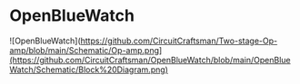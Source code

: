 # OpenBlueWatch
![OpenBlueWatch](https://github.com/CircuitCraftsman/Two-stage-Op-amp/blob/main/Schematic/Op-amp.png](https://github.com/CircuitCraftsman/OpenBlueWatch/blob/main/OpenBlueWatch/Schematic/Block%20Diagram.png)
